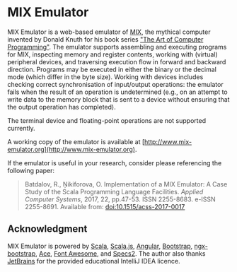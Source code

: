 # MIX Emulator

MIX Emulator is a web-based emulator of [MIX](https://en.wikipedia.org/wiki/MIX), the mythical computer
invented by Donald Knuth for his book series
[&quot;The Art of Computer Programming&quot;](http://www-cs-faculty.stanford.edu/~knuth/taocp.html). The emulator
supports assembling and executing programs for MIX, inspecting memory and register contents, working with (virtual)
peripheral devices, and traversing execution flow in forward and backward direction. Programs may be executed in either
the binary or the decimal mode (which differ in the byte size). Working with devices includes checking correct
synchronisation of input/output operations: the emulator fails when the result of an operation is undetermined (e.g., on
an attempt to write data to the memory block that is sent to a device without ensuring that the output operation has
completed).

The terminal device and floating-point operations are not supported currently.

A working copy of the emulator is available at [http://www.mix-emulator.org](http://www.mix-emulator.org).

If the emulator is useful in your research, consider please referencing the following paper:

> Batdalov, R., Ņikiforova, O. Implementation of a MIX Emulator: A Case Study of the Scala Programming Language
> Facilities. *Applied Computer Systems*, 2017, 22, pp.47-53. ISSN 2255-8683. e-ISSN 2255-8691. Available from:
> [doi:10.1515/acss-2017-0017](http://dx.doi.org/10.1515/acss-2017-0017)

## Acknowledgment

MIX Emulator is powered by [Scala](http://scala-lang.org), [Scala.js](http://www.scala-js.org/),
[Angular](https://angular.io/), [Bootstrap](http://getbootstrap.com/), 
[ngx-bootstrap](https://valor-software.com/ngx-bootstrap/#/), [Ace](https://ace.c9.io/), 
[Font Awesome](http://fontawesome.io/), and [Specs2](https://etorreborre.github.io/specs2/). The author also
thanks [JetBrains](https://www.jetbrains.com/) for the provided educational IntelliJ IDEA licence.
